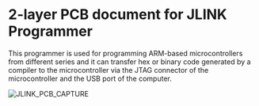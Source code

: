 # 2-layer PCB document for JLINK Programmer 

This programmer is used for programming ARM-based microcontrollers from different series and it can transfer hex or binary code generated by a compiler to the microcontroller via the JTAG connector of the microcontroller and the USB port of the computer.


![JLINK_PCB_CAPTURE](https://github.com/parhamsoltani/JLINK_programmer/assets/70743729/9b436b38-711d-4483-9215-2ba1b715c911)

